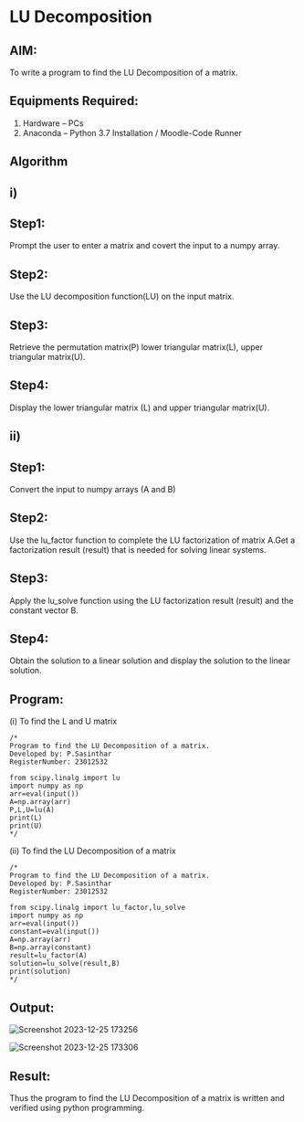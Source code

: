 # LU Decomposition 

## AIM:
To write a program to find the LU Decomposition of a matrix.

## Equipments Required:
1. Hardware – PCs
2. Anaconda – Python 3.7 Installation / Moodle-Code Runner

## Algorithm

## i)
## Step1:
Prompt the user to enter a matrix and covert the input to a numpy array.
## Step2:
Use the LU decomposition function(LU) on the input matrix.
## Step3:
Retrieve the permutation matrix(P) lower triangular matrix(L), upper triangular matrix(U).
## Step4:
Display the lower triangular matrix (L) and upper triangular matrix(U).

## ii) 
## Step1:
Convert the input to numpy arrays (A and B)
## Step2:
Use the lu_factor function to complete the LU factorization of matrix A.Get a factorization result (result) that  is needed for solving linear systems.
## Step3:
Apply the lu_solve function using the LU factorization result (result) and the constant vector B.
## Step4:
Obtain the solution to a linear solution and display the solution to the linear solution.

## Program:
(i) To find the L and U matrix
```
/*
Program to find the LU Decomposition of a matrix.
Developed by: P.Sasinthar
RegisterNumber: 23012532

from scipy.linalg import lu
import numpy as np
arr=eval(input())
A=np.array(arr)
P,L,U=lu(A)
print(L)
print(U)
*/
```
(ii) To find the LU Decomposition of a matrix
```
/*
Program to find the LU Decomposition of a matrix.
Developed by: P.Sasinthar
RegisterNumber: 23012532

from scipy.linalg import lu_factor,lu_solve
import numpy as np
arr=eval(input())
constant=eval(input())
A=np.array(arr)
B=np.array(constant)
result=lu_factor(A)
solution=lu_solve(result,B)
print(solution)
*/
```

## Output:

![Screenshot 2023-12-25 173256](https://github.com/sasintharparanthaman/LU-Decomposition/assets/145743219/72ac43ef-522e-468e-9184-84a5cb8da180)

![Screenshot 2023-12-25 173306](https://github.com/sasintharparanthaman/LU-Decomposition/assets/145743219/f3057552-32f4-44bc-bd52-8780996cb7fa)

## Result:
Thus the program to find the LU Decomposition of a matrix is written and verified using python programming.


